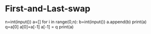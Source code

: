 # First-and-Last-swap
n=int(input())
a=[]
for i in range(0,n):
    b=int(input())
    a.append(b)
print(a)
q=a[0]
a[0]=a[-1]
a[-1] = q
print(a)

